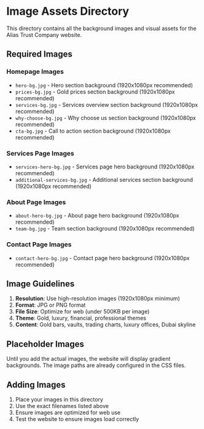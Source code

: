 # Image Assets Directory

This directory contains all the background images and visual assets for the Alias Trust Company website.

## Required Images

### Homepage Images
- `hero-bg.jpg` - Hero section background (1920x1080px recommended)
- `prices-bg.jpg` - Gold prices section background (1920x1080px recommended)
- `services-bg.jpg` - Services overview section background (1920x1080px recommended)
- `why-choose-bg.jpg` - Why choose us section background (1920x1080px recommended)
- `cta-bg.jpg` - Call to action section background (1920x1080px recommended)

### Services Page Images
- `services-hero-bg.jpg` - Services page hero background (1920x1080px recommended)
- `additional-services-bg.jpg` - Additional services section background (1920x1080px recommended)

### About Page Images
- `about-hero-bg.jpg` - About page hero background (1920x1080px recommended)
- `team-bg.jpg` - Team section background (1920x1080px recommended)

### Contact Page Images
- `contact-hero-bg.jpg` - Contact page hero background (1920x1080px recommended)

## Image Guidelines

1. **Resolution**: Use high-resolution images (1920x1080px minimum)
2. **Format**: JPG or PNG format
3. **File Size**: Optimize for web (under 500KB per image)
4. **Theme**: Gold, luxury, financial, professional themes
5. **Content**: Gold bars, vaults, trading charts, luxury offices, Dubai skyline

## Placeholder Images

Until you add the actual images, the website will display gradient backgrounds. The image paths are already configured in the CSS files.

## Adding Images

1. Place your images in this directory
2. Use the exact filenames listed above
3. Ensure images are optimized for web use
4. Test the website to ensure images load correctly 